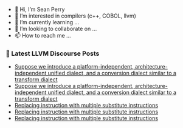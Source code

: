 - 👋 Hi, I’m Sean Perry
- 👀 I’m interested in compilers (c++, COBOL, llvm)
- 🌱 I’m currently learning ...
- 💞️ I’m looking to collaborate on ...
- 📫 How to reach me ...

<!---
s66perry/s66perry is a ✨ special ✨ repository because its `README.md` (this file) appears on your GitHub profile.
You can click the Preview link to take a look at your changes.
--->
### 📕 Latest LLVM Discourse Posts

<!-- DISCOURSE-LLVM:START -->
- [Suppose we introduce a platform-independent, architecture-independent unified dialect, and a conversion dialect similar to a transform dialect](https://discourse.llvm.org/t/suppose-we-introduce-a-platform-independent-architecture-independent-unified-dialect-and-a-conversion-dialect-similar-to-a-transform-dialect/72611#post_3)
- [Suppose we introduce a platform-independent, architecture-independent unified dialect, and a conversion dialect similar to a transform dialect](https://discourse.llvm.org/t/suppose-we-introduce-a-platform-independent-architecture-independent-unified-dialect-and-a-conversion-dialect-similar-to-a-transform-dialect/72611#post_2)
- [Replacing instruction with multiple substitute instructions](https://discourse.llvm.org/t/replacing-instruction-with-multiple-substitute-instructions/72612#post_3)
- [Replacing instruction with multiple substitute instructions](https://discourse.llvm.org/t/replacing-instruction-with-multiple-substitute-instructions/72612#post_2)
- [Replacing instruction with multiple substitute instructions](https://discourse.llvm.org/t/replacing-instruction-with-multiple-substitute-instructions/72612#post_1)
<!-- DISCOURSE-LLVM:END -->
